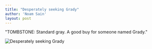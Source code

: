 ```yaml
---
title: "Desperately seeking Grady"
author: 'Noam Sain'
layout: post
---
```


"TOMBSTONE: Standard gray. A good buy for someone named Grady."

![Desperately seeking Grady](https://2.bp.blogspot.com/_8aN4krk1nsk/TG--IWN38yI/AAAAAAAAAa4/PCs8Ik-OpPU/s1600/20100304.jpg "Desperately seeking Grady")
